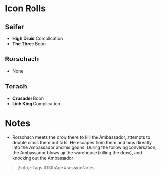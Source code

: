 # Icon Rolls
## Seifer
- **High Druid** Complication
- **The Three** Boon
## Rorschach
- None
## Terach
- **Crusader** Boon
- **Lich King** Complication

# Notes
- Rorschach meets the drow there to kill the Ambassador, attempts to double cross them but fails.  He escapes from them and runs directly into the Ambassador and his goons.  During the following conversation, the Ambassador blows up the warehouse (killing the drow), and knocking out the Ambassador

> [!info]- Tags
> #13thAge #sessionNotes 
